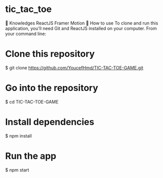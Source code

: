 # tic_tac_toe
🚀 Knowledges
ReactJS
Framer Motion
📖 How to use
To clone and run this application, you'll need Git and ReactJS installed on your computer. From your command line:

# Clone this repository
$ git clone https://github.com/YoucefHmd/TIC-TAC-TOE-GAME.git

# Go into the repository
$ cd TIC-TAC-TOE-GAME

# Install dependencies
$ npm install

# Run the app
$ npm start
